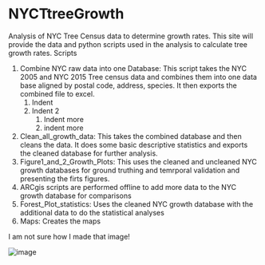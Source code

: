 # NYCTtreeGrowth
Analysis of NYC Tree Census data to determine growth rates.   This site will provide the data and python scripts used in the analysis to calculate tree growth rates.  Scripts
1. Combine NYC raw data into one Database:  This script takes the NYC 2005 and NYC 2015 Tree census data and combines them into one data base aligned by postal code, address, species.  It then exports the combined file to excel.
   1. Indent
   2. Indent 2
        1.  Indent more
        2.  indent more
4. Clean_all_growth_data: This takes the combined database and then cleans the data. It does some basic descriptive statistics and exports the cleaned database for further analysis.
5. Figure1_and_2_Growth_Plots:  This uses the cleaned and uncleaned NYC growth databases for ground truthing and temrporal validation and presenting the firts figures.
6. ARCgis scripts are performed offline to add more data to the NYC growth database for comparisons
7. Forest_Plot_statistics: Uses the cleaned NYC growth database with the additional data to do the statistical analyses
8. Maps: Creates the maps


I am not sure how I made that image!


![image](https://github.com/bmaillou/NYCTtreeGrowth/assets/8991003/696bf23b-021a-4805-acf7-a9556b115bbd)


